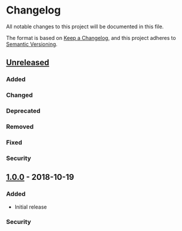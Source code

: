 # Changelog
All notable changes to this project will be documented in this file.

The format is based on [Keep a Changelog](https://keepachangelog.com/en/1.0.0/),
and this project adheres to [Semantic Versioning](https://semver.org/spec/v2.0.0.html).

## [Unreleased]
### Added

### Changed

### Deprecated

### Removed

### Fixed

### Security

## [1.0.0] - 2018-10-19
### Added
- Initial release

### Security
[Unreleased]: https://github.com/natescherer/ChangelogManagement/compare/1.0.0..HEAD
[1.0.0]: https://github.com/natescherer/ChangelogManagement/tree/1.0.0